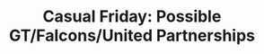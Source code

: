 ---
layout: post
title: "Casual Friday: Possible GT/Falcons/United Partnerships"
description: "Let’s go ALL IN on expanding our BRAND in ATLANTA."
permalink: https://www.fromtherumbleseat.com/2019/3/1/18245865/casual-friday-possible-gt-falcons-united-partnerships-atlanta-falcons-atlanta-united-georgia-tech
---